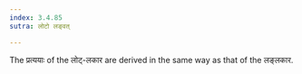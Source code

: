 ```yaml
---
index: 3.4.85
sutra: लोटो लङ्वत्

---
```

The प्रत्ययाः of the लोट्-लकार are derived in the same way as that of the लङ्लकार.